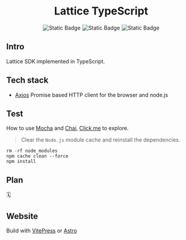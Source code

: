 <h1 align="center">Lattice TypeScript</h1>
<div style="display:flex; justify-content:center; align-items: center; gap: 5px">
    <img alt="Static Badge" src="https://img.shields.io/badge/TypeScript-blue">
    <img alt="Static Badge" src="https://img.shields.io/badge/npm-v10.2.3-orange">
    <img alt="Static Badge" src="https://img.shields.io/badge/Node.js-v18.19.0-green">
</div>

## Intro

Lattice SDK implemented in TypeScript.

## Tech stack

+ [Axios](https://github.com/axios/axios) Promise based HTTP client for the browser and node.js

## Test

How to use [Mocha](https://github.com/mochajs/mocha)
and [Chai](https://github.com/chaijs/chai), [Click me](https://www.testim.io/blog/mocha-for-typescript-testing/) to
explore.

> Clear the `Node.js` module cache and reinstall the dependencies.

```shell
rm -rf node_modules
npm cache clean --force
npm install
```

## Plan

🗓️

## Website

Build with [VitePress](https://vitepress.dev/) or [Astro](https://astro.build/) 
